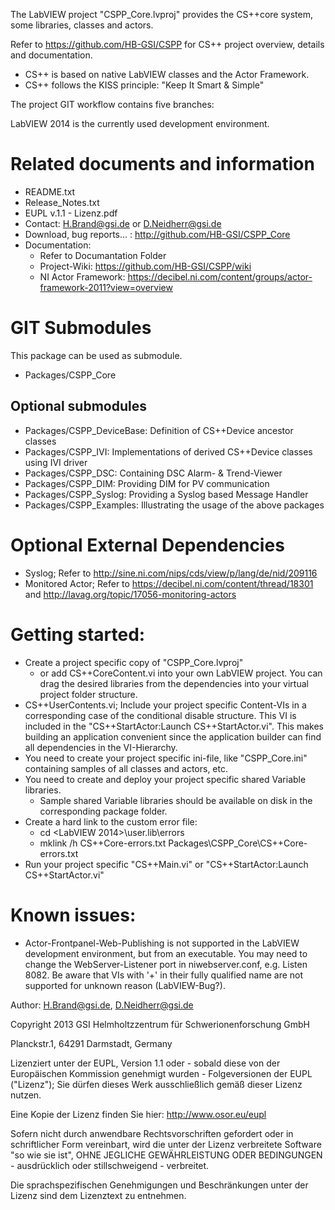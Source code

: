 The LabVIEW project "CSPP_Core.lvproj" provides the CS++core system, some libraries, classes and actors.

Refer to https://github.com/HB-GSI/CSPP for CS++ project overview, details and documentation.

- CS++ is based on native LabVIEW classes and the Actor Framework.
- CS++ follows the KISS principle: "Keep It Smart & Simple"

The project GIT workflow contains five branches: 

LabVIEW 2014 is the currently used development environment.

Related documents and information
=================================
- README.txt
- Release_Notes.txt
- EUPL v.1.1 - Lizenz.pdf
- Contact: H.Brand@gsi.de or D.Neidherr@gsi.de
- Download, bug reports... : http://github.com/HB-GSI/CSPP_Core
- Documentation:
  - Refer to Documantation Folder
  - Project-Wiki: https://github.com/HB-GSI/CSPP/wiki
  - NI Actor Framework: https://decibel.ni.com/content/groups/actor-framework-2011?view=overview

GIT Submodules
==============
This package can be used as submodule.
- Packages/CSPP_Core

Optional submodules
-------------------
- Packages/CSPP_DeviceBase: Definition of CS++Device ancestor classes
- Packages/CSPP_IVI: Implementations of derived CS++Device classes using IVI driver
- Packages/CSPP_DSC: Containing DSC Alarm- & Trend-Viewer
- Packages/CSPP_DIM: Providing DIM for PV communication
- Packages/CSPP_Syslog: Providing a Syslog based Message Handler 
- Packages/CSPP_Examples: Illustrating the usage of the above packages

Optional External Dependencies
=================================
- Syslog; Refer to http://sine.ni.com/nips/cds/view/p/lang/de/nid/209116
- Monitored Actor; Refer to https://decibel.ni.com/content/thread/18301 and http://lavag.org/topic/17056-monitoring-actors

Getting started:
=================================
- Create a project specific copy of "CSPP_Core.lvproj"
  - or add CS++CoreContent.vi into your own LabVIEW project. You can drag the desired libraries from the dependencies into your virtual project folder structure.
- CS++UserContents.vi; Include your project specific Content-VIs in a corresponding case of the conditional disable structure. This VI is included in the "CS++StartActor:Launch CS++StartActor.vi". This makes building an application convenient since the application builder can find all dependencies in the VI-Hierarchy.
- You need to create your project specific ini-file, like "CSPP_Core.ini" containing samples of all classes and actors, etc.
- You need to create and deploy your project specific shared Variable libraries.
  - Sample shared Variable libraries should be available on disk in the corresponding package folder.
- Create a hard link to the custom error file: 
  - cd <LabVIEW 2014>\user.lib\errors
  - mklink /h CS++Core-errors.txt Packages\CSPP_Core\CS++Core-errors.txt
- Run your project specific "CS++Main.vi" or "CS++StartActor:Launch CS++StartActor.vi"

Known issues:
=============
- Actor-Frontpanel-Web-Publishing is not supported in the LabVIEW development environment, but from an executable. You may need to change the WebServer-Listener port in niwebserver.conf, e.g. Listen 8082.
Be aware that VIs with '+' in their fully qualified name are not supported for unknown reason (LabVIEW-Bug?).

Author: H.Brand@gsi.de, D.Neidherr@gsi.de

Copyright 2013  GSI Helmholtzzentrum für Schwerionenforschung GmbH

Planckstr.1, 64291 Darmstadt, Germany

Lizenziert unter der EUPL, Version 1.1 oder - sobald diese von der Europäischen Kommission genehmigt wurden - Folgeversionen der EUPL ("Lizenz"); Sie dürfen dieses Werk ausschließlich gemäß dieser Lizenz nutzen.

Eine Kopie der Lizenz finden Sie hier: http://www.osor.eu/eupl

Sofern nicht durch anwendbare Rechtsvorschriften gefordert oder in schriftlicher Form vereinbart, wird die unter der Lizenz verbreitete Software "so wie sie ist", OHNE JEGLICHE GEWÄHRLEISTUNG ODER BEDINGUNGEN - ausdrücklich oder stillschweigend - verbreitet.

Die sprachspezifischen Genehmigungen und Beschränkungen unter der Lizenz sind dem Lizenztext zu entnehmen.